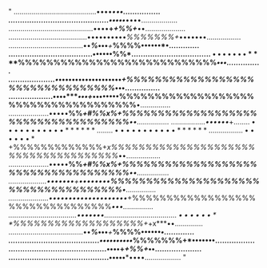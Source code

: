 "                 .........................................••••*••**•................                
              ...........................................•••••***••••..................             
           ..........................................••••**+*+%%+***••....................          
         .......................................••••••••••*%%%%%%%+*•••••••.................        
       .....................................••***%*•••***+***%%%%********••••••*•.............      
     ....................................••••••**%%$*%%%%%%%%%%%%%%%%%%%*+*+x***••..............    
    ..................................•••••••****$%%%%%%%%%%%%%%%%%%%%%%%%%%%%*•••...............   
   ....................•*•••••••••••••••••••*+%%%%%%%%%%%%%%%%%%%%%%%%%%%%%%%%%*•••...............  
  ...................••••****•••+*••••••••**%%%%%%%%%%%%%%%%%%%%%%%%%%%%%%%%%%%%%**•............... 
 ....................•••••**%%*+#%%x%******+%%%%%%%%%%%%%%%%%%%%%%%%%%%%%%%%%%%%**••................
 .................••••••*+$%%%%%%%%%%%%%+*x%%%%%%%%%%%%%%%%%%%%%%%%%%%%%%%%%%%%%*••.................
 ........•••••••••••******%%%%%%%%%%%%%%%%%%%%%%%%%%%%%%%%%%%%%%%%%%%%%%%%%%%%%*••..................
%%%%%%%%%%%%%%%%%%%%%%%%%%%%%%%%%%%%%%%%%%%%%%%%%%%%%%%%%%%%%%%%%%%%%%%%%%%%**••••..................
 ........•••••••••••******%%%%%%%%%%%%%%%%%%%%%%%%%%%%%%%%%%%%%%%%%%%%%%%%%%%%%*••..................
 .................••••••*+$%%%%%%%%%%%%%+*x%%%%%%%%%%%%%%%%%%%%%%%%%%%%%%%%%%%%%*••.................
 ....................•••••**%%*+#%%x%******+%%%%%%%%%%%%%%%%%%%%%%%%%%%%%%%%%%%%**••................
  ...................••••****•••+*••••••••**%%%%%%%%%%%%%%%%%%%%%%%%%%%%%%%%%%%%%**•............... 
   ....................•*•••••••••••••••••••*+%%%%%%%%%%%%%%%%%%%%%%%%%%%%%%%%%*•••...............  
    ..................................•••••••****$%%%%%%%%%%%%%%%%%%%%%%%%%%%%*•••...............   
     ....................................••••••**%%$*%%%%%%%%%%%%%%%%%%%*+*+x***••..............    
       .....................................••***%*•••***+***%%%%********••••••*•.............      
         .......................................••••••••••*%%%%%%%+*•••••••.................        
           ..........................................••••**+*+%%+***••....................          
              ...........................................•••••***••••..................             "

